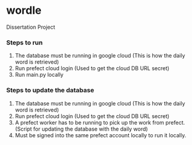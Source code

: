 # wordle
Dissertation Project

### Steps to run
1. The database must be running in google cloud (This is how the daily word is retrieved)
2. Run prefect cloud login (Used to get the cloud DB URL secret)
3. Run main.py locally

### Steps to update the database

1. The database must be running in google cloud (This is how the daily word is retrieved)
2. Run prefect cloud login (Used to get the cloud DB URL secret)
3. A prefect worker has to be running to pick up the work from prefect. (Script for updating the database with the daily word)
4. Must be signed into the same prefect account locally to run it locally.
